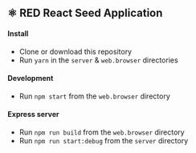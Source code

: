 ## ⚛️ RED React Seed Application

#### Install
- Clone or download this repository
- Run `yarn` in the `server` & `web.browser` directories

#### Development
- Run `npm start` from the `web.browser` directory

#### Express server
- Run `npm run build` from the `web.browser` directory
- Run `npm run start:debug` from the `server` directory
